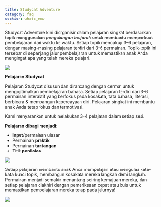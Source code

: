 ```yaml
---
title: Studycat Adventure
category: faq
section: whats_new
---
```

Studycat Adventure kini diorganisir dalam pelajaran singkat berdasarkan topik menggunakan *pengulangan berjarak* untuk membantu memperkuat pembelajaran dari waktu ke waktu. Setiap topik mencakup 3–6 pelajaran, dengan masing-masing pelajaran terdiri dari 3–6 permainan. Topik-topik ini tersebar di sepanjang jalur pembelajaran untuk memastikan anak Anda mengingat apa yang telah mereka pelajari.  
  
![](https://help.studycat.com/hc/article_attachments/40395054421145)  



 


**Pelajaran Studycat**


Pelajaran Studycat disusun dan dirancang dengan cermat untuk mengoptimalkan pembelajaran bahasa. Setiap pelajaran terdiri dari 3-6 permainan interaktif yang berfokus pada kosakata, tata bahasa, literasi, berbicara & membangun kepercayaan diri. Pelajaran singkat ini membantu anak Anda tetap fokus dan termotivasi.   
  
Kami menyarankan untuk melakukan 3-4 pelajaran dalam setiap sesi.   
  
**Pelajaran dibagi menjadi:**


* **Input**/permainan ulasan
* Permainan **praktik**
* Permainan **tantangan** 
* Titik **penilaian**


  
![](https://help.studycat.com/hc/article_attachments/40396315316121)


 


Setiap pelajaran membantu anak Anda mempelajari atau mengulas kata-kata kunci topik, membangun kosakata mereka langkah demi langkah. Permainan menjadi semakin menantang seiring kemajuan mereka, dan setiap pelajaran diakhiri dengan pemeriksaan cepat atau kuis untuk memastikan pembelajaran mereka tetap pada jalurnya!


  
![](https://help.studycat.com/hc/article_attachments/40396294306841)